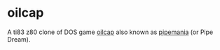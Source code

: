 # oilcap

A ti83 z80 clone of DOS game [oilcap](https://youtu.be/FBnVS7emGcg) also known as [pipemania](https://fr.wikipedia.org/wiki/Pipe_Mania) (or Pipe Dream).

